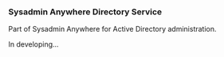 ### Sysadmin Anywhere Directory Service

Part of Sysadmin Anywhere for Active Directory administration.

In developing...
